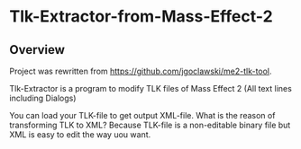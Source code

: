# Tlk-Extractor-from-Mass-Effect-2

## Overview

Project was rewritten from https://github.com/jgoclawski/me2-tlk-tool.

Tlk-Extractor is a program to modify TLK files of Mass Effect 2 (All text lines including Dialogs)

You can load your TLK-file to get output XML-file. 
What is the reason of transforming TLK to XML? Because TLK-file is a non-editable binary file but XML is easy to edit the way uou want.
